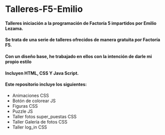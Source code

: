 # Talleres-F5-Emilio 

<h4>Talleres iniciación a la programación de Factoría 5 impartidos por Emilio Lezama.</h4>

<h4>Se trata de una serie de talleres ofrecidos de manera gratuita por Factoría F5.</h4>
<h4>Con un diseño base, he trabajado en ellos con la intención de darle mi propio estilo</h4>
<h4>Incluyen HTML, CSS Y Java Script.</h4>

<h4>Este repositorio incluye los siguientes:</h4>
<ul>
  <li>Animaciones CSS</li>
  <li>Botón de colorear JS</li>
  <li>Figuras CSS</li>
  <li>Puzzle JS</li>
  <li>Taller fotos super_puestas CSS</li>
  <li>Taller Galería de fotos CSS</li>
  <li>Taller log_in CSS</li>
</ul>
